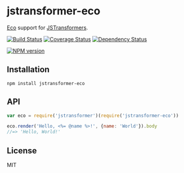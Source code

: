# jstransformer-eco

[Eco](http://npm.im/eco) support for [JSTransformers](http://github.com/jstransformers).

[![Build Status](https://img.shields.io/travis/jstransformers/jstransformer-eco/master.svg)](https://travis-ci.org/jstransformers/jstransformer-eco)
[![Coverage Status](https://img.shields.io/codecov/c/github/jstransformers/jstransformer-eco/master.svg)](https://codecov.io/gh/jstransformers/jstransformer-eco)
[![Dependency Status](https://img.shields.io/david/jstransformers/jstransformer-eco/master.svg)](http://david-dm.org/jstransformers/jstransformer-eco)

[![NPM version](https://img.shields.io/npm/v/jstransformer-eco.svg)](https://www.npmjs.org/package/jstransformer-eco)

## Installation

    npm install jstransformer-eco

## API

```js
var eco = require('jstransformer')(require('jstransformer-eco'))

eco.render('Hello, <%= @name %>!', {name: 'World'}).body
//=> 'Hello, World!'
```

## License

MIT
